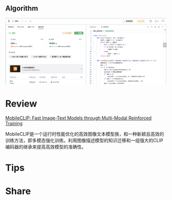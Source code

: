 ## Algorithm

![ianxiao-2023-12-17-lc.png](../../images/temp/ianxiao-2023-12-17-lc.png)

# Review

[MobileCLIP: Fast Image-Text Models through Multi-Modal Reinforced Training](https://arxiv.org/pdf/2311.17049.pdf)

MobileCLIP是一个运行时性能优化的高效图像文本模型族，和一种新颖且高效的训练方法，即多模态强化训练。利用图像描述模型的知识迁移和一组强大的CLIP编码器的继承来提高高效模型的准确性。

# Tips


# Share
